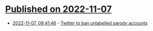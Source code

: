 # [Published on 2022-11-07](index.md)

* [2022-11-07, 09:41:46](https://news.ycombinator.com/item?id=33503561) - [Twitter to ban unlabelled parody accounts](https://www.bbc.com/news/technology-63539617)
